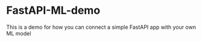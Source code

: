 # FastAPI-ML-demo
This is a demo for how you can connect a simple FastAPI app with your own ML model
